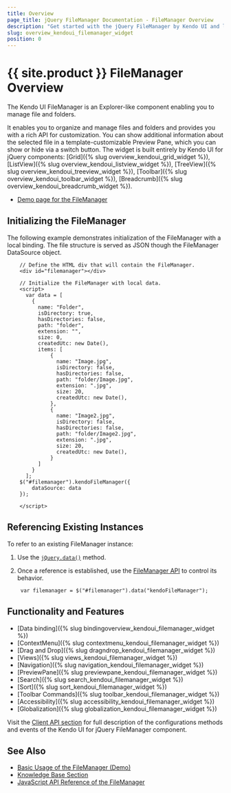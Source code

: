 ```yaml
---
title: Overview
page_title: jQuery FileManager Documentation - FileManager Overview
description: "Get started with the jQuery FileManager by Kendo UI and learn how to create, initialize, and enable the widget."
slug: overview_kendoui_filemanager_widget
position: 0
---
```


# {{ site.product }} FileManager Overview

The Kendo UI FileManager is an Explorer-like component enabling you to manage file and folders. 

It enables you to organize and manage files and folders and provides you with a rich API for customization. You can show additional information about the selected file in a template-customizable Preview Pane, which you can show or hide via a switch button. The widget is built entirely by Kendo UI for jQuery components: [Grid]({% slug overview_kendoui_grid_widget %}), [ListView]({% slug overview_kendoui_listview_widget %}), [TreeView]({% slug overview_kendoui_treeview_widget %}), [Toolbar]({% slug overview_kendoui_toolbar_widget %}), [Breadcrumb]({% slug overview_kendoui_breadcrumb_widget %}). 

* [Demo page for the FileManager](https://demos.telerik.com/kendo-ui/filemanager/index)

## Initializing the FileManager

The following example demonstrates initialization of the FileManager with a local binding. The file structure is served as JSON though the FileManager DataSource object.

```dojo
    // Define the HTML div that will contain the FileManager.
    <div id="filemanager"></div>

    // Initialize the FileManager with local data.
    <script>
      var data = [
        {
          name: "Folder",
          isDirectory: true,
          hasDirectories: false,
          path: "folder",
          extension: "",
          size: 0,
          createdUtc: new Date(),
          items: [
              {
                name: "Image.jpg",
                isDirectory: false,
                hasDirectories: false,
                path: "folder/Image.jpg",
                extension: ".jpg",
                size: 20,
                createdUtc: new Date(),
              },
              {
                name: "Image2.jpg",
                isDirectory: false,
                hasDirectories: false,
                path: "folder/Image2.jpg",
                extension: ".jpg", 
                size: 20,
                createdUtc: new Date(),
              }
          ]        
        }
      ];
    $("#filemanager").kendoFileManager({               
        dataSource: data
    });     

    </script>
```
## Referencing Existing Instances

To refer to an existing FileManager instance:

1. Use the [`jQuery.data()`](https://api.jquery.com/jQuery.data/) method.
1. Once a reference is established, use the [FileManager API](/api/javascript/ui/filemanager) to control its behavior.

        var filemanager = $("#filemanager").data("kendoFileManager");

## Functionality and Features

* [Data binding]({% slug bindingoverview_kendoui_filemanager_widget %})
* [ContextMenu]({% slug contextmenu_kendoui_filemanager_widget %})
* [Drag and Drop]({% slug dragndrop_kendoui_filemanager_widget %})
* [Views]({% slug views_kendoui_filemanager_widget %})
* [Navigation]({% slug navigation_kendoui_filemanager_widget %})
* [PreviewPane]({% slug previewpane_kendoui_filemanager_widget %})
* [Search]({% slug search_kendoui_filemanager_widget %})
* [Sort]({% slug sort_kendoui_filemanager_widget %})
* [Toolbar Commands]({% slug toolbar_kendoui_filemanager_widget %})
* [Accessibility]({% slug accessibility_kendoui_filemanager_widget %})
* [Globalization]({% slug globalization_kendoui_filemanager_widget %})

Visit the [Client API section](/api/javascript/ui/filemanager) for full description of the configurations methods and events of the Kendo UI for jQuery FileManager component.

## See Also

* [Basic Usage of the FileManager (Demo)](https://demos.telerik.com/kendo-ui/filemanager/index)
* [Knowledge Base Section](/knowledge-base)
* [JavaScript API Reference of the FileManager](/api/javascript/ui/filemanager)
